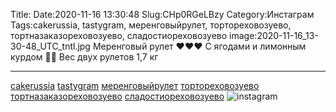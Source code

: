 Title:
Date:2020-11-16 13:30:48
Slug:CHp0RGeLBzy
Category:Инстаграм
Tags:cakerussia, tastygram, меренговыйрулет, тортореховозуево, тортназаказореховозуево, сладостиореховозуево
image:2020-11-16_13-30-48_UTC_tntl.jpg
Меренговый рулет ❤❤❤
С ягодами и лимонным курдом 🍓🍋
Вес двух рулетов 1,7 кг
________________________
[cakerussia]({tag}cakerussia) [tastygram]({tag}tastygram) [меренговыйрулет]({tag}меренговыйрулет) [тортореховозуево]({tag}тортореховозуево) [тортназаказореховозуево]({tag}тортназаказореховозуево) [сладостиореховозуево]({tag}сладостиореховозуево)
![instagram]({attach}images/2020-11-16_13-30-48_UTC.jpg)
